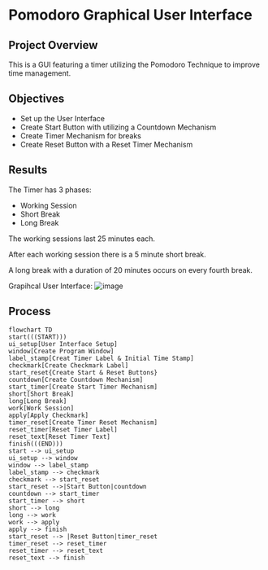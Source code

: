 # Pomodoro Graphical User Interface


## Project Overview
This is a GUI featuring a timer utilizing the Pomodoro Technique to improve time management.

## Objectives
- Set up the User Interface
- Create Start Button with utilizing a Countdown Mechanism
- Create Timer Mechanism for breaks
- Create Reset Button with a Reset Timer Mechanism 

## Results
The Timer has 3 phases:
- Working Session
- Short Break
- Long Break


The working sessions last 25 minutes each. 


After each working session there is a 5 minute short break.


A long break with a duration of 20 minutes occurs on every fourth break.


Grapihcal User Interface: 
![image](https://github.com/frantzalexander/pomodoro_gui/assets/128331579/a187127d-a41e-48d0-98c0-95262797deec)


## Process

```mermaid
flowchart TD
start(((START)))
ui_setup[User Interface Setup]
window[Create Program Window]
label_stamp[Creat Timer Label & Initial Time Stamp]
checkmark[Create Checkmark Label]
start_reset{Create Start & Reset Buttons}
countdown[Create Countdown Mechanism]
start_timer[Create Start Timer Mechanism]
short[Short Break]
long[Long Break]
work[Work Session]
apply[Apply Checkmark]
timer_reset[Create Timer Reset Mechanism]
reset_timer[Reset Timer Label]
reset_text[Reset Timer Text]
finish(((END)))
start --> ui_setup
ui_setup --> window
window --> label_stamp
label_stamp --> checkmark
checkmark --> start_reset
start_reset -->|Start Button|countdown
countdown --> start_timer
start_timer --> short
short --> long
long --> work
work --> apply
apply --> finish
start_reset --> |Reset Button|timer_reset
timer_reset --> reset_timer
reset_timer --> reset_text
reset_text --> finish
